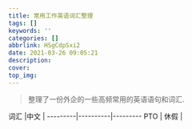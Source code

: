 ```yaml
---
title: 常用工作英语词汇整理
tags: []
keywords: ''
categories: []
abbrlink: HSgCdpSxi2
date: 2021-03-26 09:05:21
description:
cover:
top_img:
---
```


> 整理了一份外企的一些高频常用的英语语句和词汇.

词汇 |中文 | 
---------|----------|---------
 PTO | 休假 |
